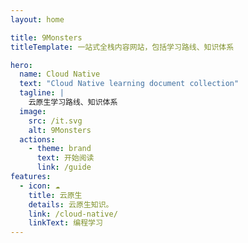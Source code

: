 ```yaml
---
layout: home

title: 9Monsters
titleTemplate: 一站式全栈内容网站，包括学习路线、知识体系

hero:
  name: Cloud Native
  text: "Cloud Native learning document collection"
  tagline: |
    云原生学习路线、知识体系
  image:
    src: /it.svg
    alt: 9Monsters
  actions:
    - theme: brand
      text: 开始阅读
      link: /guide
features:
  - icon: ☁️
    title: 云原生
    details: 云原生知识。
    link: /cloud-native/
    linkText: 编程学习
---
```


<script setup>


</script>
